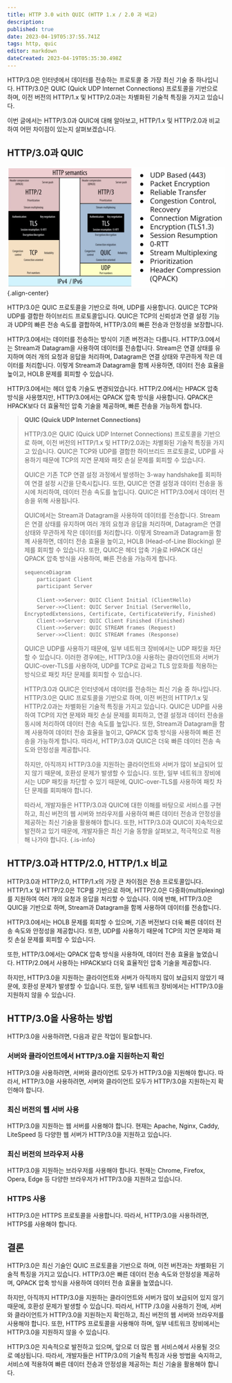 ```yaml
---
title: HTTP 3.0 with QUIC (HTTP 1.x / 2.0 과 비교)
description: 
published: true
date: 2023-04-19T05:37:55.741Z
tags: http, quic
editor: markdown
dateCreated: 2023-04-19T05:35:30.498Z
---
```


HTTP/3.0은 인터넷에서 데이터를 전송하는 프로토콜 중 가장 최신 기술 중 하나입니다. HTTP/3.0은 QUIC (Quick UDP Internet Connections) 프로토콜을 기반으로 하며, 이전 버전의 HTTP/1.x 및 HTTP/2.0과는 차별화된 기술적 특징을 가지고 있습니다.

이번 글에서는 HTTP/3.0과 QUIC에 대해 알아보고, HTTP/1.x 및 HTTP/2.0과 비교하여 어떤 차이점이 있는지 살펴보겠습니다.

## HTTP/3.0과 QUIC

![http3.jpg](/http3.jpg){.align-center}

HTTP/3.0은 QUIC 프로토콜을 기반으로 하며, UDP를 사용합니다. QUIC은 TCP와 UDP를 결합한 하이브리드 프로토콜입니다. QUIC은 TCP의 신뢰성과 연결 설정 기능과 UDP의 빠른 전송 속도를 결합하여, HTTP/3.0의 빠른 전송과 안정성을 보장합니다.

HTTP/3.0에서는 데이터를 전송하는 방식이 기존 버전과는 다릅니다. HTTP/3.0에서는 Stream과 Datagram을 사용하여 데이터를 전송합니다. Stream은 연결 상태를 유지하며 여러 개의 요청과 응답을 처리하며, Datagram은 연결 상태와 무관하게 작은 데이터를 처리합니다. 이렇게 Stream과 Datagram을 함께 사용하면, 데이터 전송 효율을 높이고, HOLB 문제를 회피할 수 있습니다.

HTTP/3.0에서는 헤더 압축 기술도 변경되었습니다. HTTP/2.0에서는 HPACK 압축 방식을 사용했지만, HTTP/3.0에서는 QPACK 압축 방식을 사용합니다. QPACK은 HPACK보다 더 효율적인 압축 기술을 제공하며, 빠른 전송을 가능하게 합니다.

> **QUIC (Quick UDP Internet Connections)**
> 
> HTTP/3.0은 QUIC (Quick UDP Internet Connections) 프로토콜을 기반으로 하며, 이전 버전의 HTTP/1.x 및 HTTP/2.0과는 차별화된 기술적 특징을 가지고 있습니다. QUIC은 TCP와 UDP를 결합한 하이브리드 프로토콜로, UDP를 사용하기 때문에 TCP의 지연 문제와 패킷 손실 문제를 회피할 수 있습니다.
> 
> QUIC은 기존 TCP 연결 설정 과정에서 발생하는 3-way handshake를 회피하여 연결 설정 시간을 단축시킵니다. 또한, QUIC은 연결 설정과 데이터 전송을 동시에 처리하여, 데이터 전송 속도를 높입니다. QUIC은 HTTP/3.0에서 데이터 전송을 위해 사용됩니다.
> 
> QUIC에서는 Stream과 Datagram을 사용하여 데이터를 전송합니다. Stream은 연결 상태를 유지하며 여러 개의 요청과 응답을 처리하며, Datagram은 연결 상태와 무관하게 작은 데이터를 처리합니다. 이렇게 Stream과 Datagram을 함께 사용하면, 데이터 전송 효율을 높이고, HOLB (Head-of-Line Blocking) 문제를 회피할 수 있습니다. 또한, QUIC은 헤더 압축 기술로 HPACK 대신 QPACK 압축 방식을 사용하여, 빠른 전송을 가능하게 합니다.
> ```mermaid
> sequenceDiagram
>     participant Client
>     participant Server
> 
>     Client->>Server: QUIC Client Initial (ClientHello)
>     Server->>Client: QUIC Server Initial (ServerHello, EncryptedExtensions, Certificate, CertificateVerify, Finished)
>     Client->>Server: QUIC Client Finished (Finished)
>     Client->>Server: QUIC STREAM frames (Request)
>     Server->>Client: QUIC STREAM frames (Response)
> ```
> 
> QUIC은 UDP를 사용하기 때문에, 일부 네트워크 장비에서는 UDP 패킷을 차단할 수 있습니다. 이러한 경우에는, HTTP/3.0을 사용하는 클라이언트와 서버가 QUIC-over-TLS를 사용하여, UDP를 TCP로 감싸고 TLS 암호화를 적용하는 방식으로 패킷 차단 문제를 회피할 수 있습니다.
> 
> HTTP/3.0과 QUIC은 인터넷에서 데이터를 전송하는 최신 기술 중 하나입니다. HTTP/3.0은 QUIC 프로토콜을 기반으로 하며, 이전 버전의 HTTP/1.x 및 HTTP/2.0과는 차별화된 기술적 특징을 가지고 있습니다. QUIC은 UDP를 사용하여 TCP의 지연 문제와 패킷 손실 문제를 회피하고, 연결 설정과 데이터 전송을 동시에 처리하여 데이터 전송 속도를 높입니다. 또한, Stream과 Datagram을 함께 사용하여 데이터 전송 효율을 높이고, QPACK 압축 방식을 사용하여 빠른 전송을 가능하게 합니다. 따라서, HTTP/3.0과 QUIC은 더욱 빠른 데이터 전송 속도와 안정성을 제공합니다.
> 
> 하지만, 아직까지 HTTP/3.0을 지원하는 클라이언트와 서버가 많이 보급되어 있지 않기 때문에, 호환성 문제가 발생할 수 있습니다. 또한, 일부 네트워크 장비에서는 UDP 패킷을 차단할 수 있기 때문에, QUIC-over-TLS를 사용하여 패킷 차단 문제를 회피해야 합니다.
> 
> 따라서, 개발자들은 HTTP/3.0과 QUIC에 대한 이해를 바탕으로 서비스를 구현하고, 최신 버전의 웹 서버와 브라우저를 사용하여 빠른 데이터 전송과 안정성을 제공하는 최신 기술을 활용해야 합니다. 또한, HTTP/3.0과 QUIC이 지속적으로 발전하고 있기 때문에, 개발자들은 최신 기술 동향을 살펴보고, 적극적으로 적용해 나가야 합니다.
{.is-info}


## HTTP/3.0과 HTTP/2.0, HTTP/1.x 비교

HTTP/3.0과 HTTP/2.0, HTTP/1.x의 가장 큰 차이점은 전송 프로토콜입니다. HTTP/1.x 및 HTTP/2.0은 TCP를 기반으로 하며, HTTP/2.0은 다중화(multiplexing)를 지원하여 여러 개의 요청과 응답을 처리할 수 있습니다. 이에 반해, HTTP/3.0은 QUIC을 기반으로 하며, Stream과 Datagram을 함께 사용하여 데이터를 전송합니다.

HTTP/3.0에서는 HOLB 문제를 회피할 수 있으며, 기존 버전보다 더욱 빠른 데이터 전송 속도와 안정성을 제공합니다. 또한, UDP를 사용하기 때문에 TCP의 지연 문제와 패킷 손실 문제를 회피할 수 있습니다.

또한, HTTP/3.0에서는 QPACK 압축 방식을 사용하여, 데이터 전송 효율을 높였습니다. HTTP/2.0에서 사용하는 HPACK보다 더욱 효율적인 압축 기술을 제공합니다.

하지만, HTTP/3.0을 지원하는 클라이언트와 서버가 아직까지 많이 보급되지 않았기 때문에, 호환성 문제가 발생할 수 있습니다. 또한, 일부 네트워크 장비에서는 HTTP/3.0을 지원하지 않을 수 있습니다.

## HTTP/3.0을 사용하는 방법

HTTP/3.0을 사용하려면, 다음과 같은 작업이 필요합니다.

### 서버와 클라이언트에서 HTTP/3.0을 지원하는지 확인
HTTP/3.0을 사용하려면, 서버와 클라이언트 모두가 HTTP/3.0을 지원해야 합니다. 따라서, HTTP/3.0을 사용하려면, 서버와 클라이언트 모두가 HTTP/3.0을 지원하는지 확인해야 합니다.

### 최신 버전의 웹 서버 사용
HTTP/3.0을 지원하는 웹 서버를 사용해야 합니다. 현재는 Apache, Nginx, Caddy, LiteSpeed 등 다양한 웹 서버가 HTTP/3.0을 지원하고 있습니다.

### 최신 버전의 브라우저 사용
HTTP/3.0을 지원하는 브라우저를 사용해야 합니다. 현재는 Chrome, Firefox, Opera, Edge 등 다양한 브라우저가 HTTP/3.0을 지원하고 있습니다.

### HTTPS 사용
HTTP/3.0은 HTTPS 프로토콜을 사용합니다. 따라서, HTTP/3.0을 사용하려면, HTTPS를 사용해야 합니다.

## 결론

HTTP/3.0은 최신 기술인 QUIC 프로토콜을 기반으로 하며, 이전 버전과는 차별화된 기술적 특징을 가지고 있습니다. HTTP/3.0은 빠른 데이터 전송 속도와 안정성을 제공하며, QPACK 압축 방식을 사용하여 데이터 전송 효율을 높였습니다.

하지만, 아직까지 HTTP/3.0을 지원하는 클라이언트와 서버가 많이 보급되어 있지 않기 때문에, 호환성 문제가 발생할 수 있습니다. 따라서, HTTP /3.0을 사용하기 전에, 서버와 클라이언트가 HTTP/3.0을 지원하는지 확인하고, 최신 버전의 웹 서버와 브라우저를 사용해야 합니다. 또한, HTTPS 프로토콜을 사용해야 하며, 일부 네트워크 장비에서는 HTTP/3.0을 지원하지 않을 수 있습니다.

HTTP/3.0은 지속적으로 발전하고 있으며, 앞으로 더 많은 웹 서비스에서 사용될 것으로 예상됩니다. 따라서, 개발자들은 HTTP/3.0의 기술적 특징과 사용 방법을 숙지하고, 서비스에 적용하여 빠른 데이터 전송과 안정성을 제공하는 최신 기술을 활용해야 합니다.